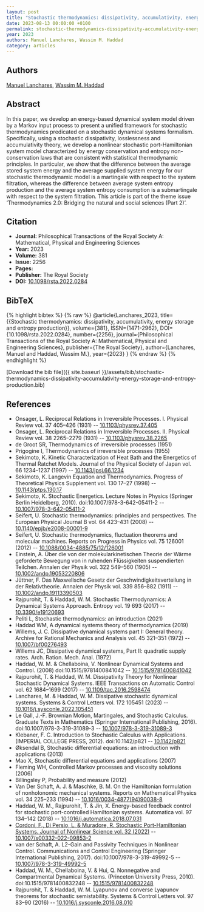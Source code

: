 ```yaml
---
layout: post
title: "Stochastic thermodynamics: dissipativity, accumulativity, energy storage and entropy production"
date: 2023-08-13 00:00:00 +0100
permalink: stochastic-thermodynamics-dissipativity-accumulativity-energy-storage-and-entropy-production
year: 2023
authors: Manuel Lanchares, Wassim M. Haddad
category: articles
---
```

 
## Authors
[Manuel Lanchares](authors/manuel-lanchares), [Wassim M. Haddad](authors/wassim-m-haddad)
 
## Abstract
In this paper, we develop an energy-based dynamical system model driven by a Markov input process to present a unified framework for stochastic thermodynamics predicated on a stochastic dynamical systems formalism. Specifically, using a stochastic dissipativity, losslessness and accumulativity theory, we develop a nonlinear stochastic port-Hamiltonian system model characterized by energy conservation and entropy non-conservation laws that are consistent with statistical thermodynamic principles. In particular, we show that the difference between the average stored system energy and the average supplied system energy for our stochastic thermodynamic model is a martingale with respect to the system filtration, whereas the difference between average system entropy production and the average system entropy consumption is a submartingale with respect to the system filtration. This article is part of the theme issue ‘Thermodynamics 2.0: Bridging the natural and social sciences (Part 2)’.
 
## Citation
- **Journal:** Philosophical Transactions of the Royal Society A: Mathematical, Physical and Engineering Sciences
- **Year:** 2023
- **Volume:** 381
- **Issue:** 2256
- **Pages:** 
- **Publisher:** The Royal Society
- **DOI:** [10.1098/rsta.2022.0284](https://doi.org/10.1098/rsta.2022.0284)
 
## BibTeX
{% highlight bibtex %}
{% raw %}
@article{Lanchares_2023,
  title={{Stochastic thermodynamics: dissipativity, accumulativity, energy storage and entropy production}},
  volume={381},
  ISSN={1471-2962},
  DOI={10.1098/rsta.2022.0284},
  number={2256},
  journal={Philosophical Transactions of the Royal Society A: Mathematical, Physical and Engineering Sciences},
  publisher={The Royal Society},
  author={Lanchares, Manuel and Haddad, Wassim M.},
  year={2023}
}
{% endraw %}
{% endhighlight %}
 
[Download the bib file]({{ site.baseurl }}/assets/bib/stochastic-thermodynamics-dissipativity-accumulativity-energy-storage-and-entropy-production.bib)
 
## References
- Onsager, L. Reciprocal Relations in Irreversible Processes. I. Physical Review vol. 37 405–426 (1931) -- [10.1103/physrev.37.405](https://doi.org/10.1103/physrev.37.405)
- Onsager, L. Reciprocal Relations in Irreversible Processes. II. Physical Review vol. 38 2265–2279 (1931) -- [10.1103/physrev.38.2265](https://doi.org/10.1103/physrev.38.2265)
- de Groot SR, Thermodynamics of irreversible processes (1951)
- Prigogine I, Thermodynamics of irreversible processes (1955)
- Sekimoto, K. Kinetic Characterization of Heat Bath and the Energetics of Thermal Ratchet Models. Journal of the Physical Society of Japan vol. 66 1234–1237 (1997) -- [10.1143/jpsj.66.1234](https://doi.org/10.1143/jpsj.66.1234)
- Sekimoto, K. Langevin Equation and Thermodynamics. Progress of Theoretical Physics Supplement vol. 130 17–27 (1998) -- [10.1143/ptps.130.17](https://doi.org/10.1143/ptps.130.17)
- Sekimoto, K. Stochastic Energetics. Lecture Notes in Physics (Springer Berlin Heidelberg, 2010). doi:10.1007/978-3-642-05411-2 -- [10.1007/978-3-642-05411-2](https://doi.org/10.1007/978-3-642-05411-2)
- Seifert, U. Stochastic thermodynamics: principles and perspectives. The European Physical Journal B vol. 64 423–431 (2008) -- [10.1140/epjb/e2008-00001-9](https://doi.org/10.1140/epjb/e2008-00001-9)
- Seifert, U. Stochastic thermodynamics, fluctuation theorems and molecular machines. Reports on Progress in Physics vol. 75 126001 (2012) -- [10.1088/0034-4885/75/12/126001](https://doi.org/10.1088/0034-4885/75/12/126001)
- Einstein, A. Über die von der molekularkinetischen Theorie der Wärme geforderte Bewegung von in ruhenden Flüssigkeiten suspendierten Teilchen. Annalen der Physik vol. 322 549–560 (1905) -- [10.1002/andp.19053220806](https://doi.org/10.1002/andp.19053220806)
- Jüttner, F. Das Maxwellsche Gesetz der Geschwindigkeitsverteilung in der Relativtheorie. Annalen der Physik vol. 339 856–882 (1911) -- [10.1002/andp.19113390503](https://doi.org/10.1002/andp.19113390503)
- Rajpurohit, T. & Haddad, W. M. Stochastic Thermodynamics: A Dynamical Systems Approach. Entropy vol. 19 693 (2017) -- [10.3390/e19120693](https://doi.org/10.3390/e19120693)
- Peliti L, Stochastic thermodynamics: an introduction (2021)
- Haddad WM, A dynamical systems theory of thermodynamics (2019)
- Willems, J. C. Dissipative dynamical systems part I: General theory. Archive for Rational Mechanics and Analysis vol. 45 321–351 (1972) -- [10.1007/bf00276493](https://doi.org/10.1007/bf00276493)
- Willems JC, Dissipative dynamical systems, Part II: quadratic supply rates. Arch. Ration. Mech. Anal. (1972)
- Haddad, W. M. & Chellaboina, V. Nonlinear Dynamical Systems and Control. (2008) doi:10.1515/9781400841042 -- [10.1515/9781400841042](https://doi.org/10.1515/9781400841042)
- Rajpurohit, T. & Haddad, W. M. Dissipativity Theory for Nonlinear Stochastic Dynamical Systems. IEEE Transactions on Automatic Control vol. 62 1684–1699 (2017) -- [10.1109/tac.2016.2598474](https://doi.org/10.1109/tac.2016.2598474)
- Lanchares, M. & Haddad, W. M. Dissipative stochastic dynamical systems. Systems &amp; Control Letters vol. 172 105451 (2023) -- [10.1016/j.sysconle.2022.105451](https://doi.org/10.1016/j.sysconle.2022.105451)
- Le Gall, J.-F. Brownian Motion, Martingales, and Stochastic Calculus. Graduate Texts in Mathematics (Springer International Publishing, 2016). doi:10.1007/978-3-319-31089-3 -- [10.1007/978-3-319-31089-3](https://doi.org/10.1007/978-3-319-31089-3)
- Klebaner, F. C. Introduction to Stochastic Calculus with Applications. (IMPERIAL COLLEGE PRESS, 2012). doi:10.1142/p821 -- [10.1142/p821](https://doi.org/10.1142/p821)
- Øksendal B, Stochastic differential equations: an introduction with applications (2013)
- Mao X, Stochastic differential equations and applications (2007)
- Fleming WH, Controlled Markov processes and viscosity solutions (2006)
- Billingsley P, Probability and measure (2012)
- Van Der Schaft, A. J. & Maschke, B. M. On the Hamiltonian formulation of nonholonomic mechanical systems. Reports on Mathematical Physics vol. 34 225–233 (1994) -- [10.1016/0034-4877(94)90038-8](https://doi.org/10.1016/0034-4877(94)90038-8)
- Haddad, W. M., Rajpurohit, T. & Jin, X. Energy-based feedback control for stochastic port-controlled Hamiltonian systems. Automatica vol. 97 134–142 (2018) -- [10.1016/j.automatica.2018.07.031](https://doi.org/10.1016/j.automatica.2018.07.031)
- [Cordoni, F., Di Persio, L. & Muradore, R. Stochastic Port-Hamiltonian Systems. Journal of Nonlinear Science vol. 32 (2022)](stochastic-port-hamiltonian-systems) -- [10.1007/s00332-022-09853-2](https://doi.org/10.1007/s00332-022-09853-2)
- van der Schaft, A. L2-Gain and Passivity Techniques in Nonlinear Control. Communications and Control Engineering (Springer International Publishing, 2017). doi:10.1007/978-3-319-49992-5 -- [10.1007/978-3-319-49992-5](https://doi.org/10.1007/978-3-319-49992-5)
- Haddad, W. M., Chellaboina, V. & Hui, Q. Nonnegative and Compartmental Dynamical Systems. (Princeton University Press, 2010). doi:10.1515/9781400832248 -- [10.1515/9781400832248](https://doi.org/10.1515/9781400832248)
- Rajpurohit, T. & Haddad, W. M. Lyapunov and converse Lyapunov theorems for stochastic semistability. Systems &amp; Control Letters vol. 97 83–90 (2016) -- [10.1016/j.sysconle.2016.08.010](https://doi.org/10.1016/j.sysconle.2016.08.010)

